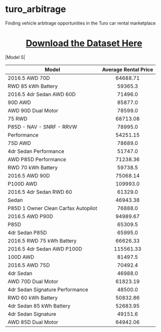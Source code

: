 # turo_arbitrage
Finding vehicle arbitrage opportunities in the Turo car rental marketplace
<center><h1><a href="https://www.kaggle.com/theriley106/turo-rental-car-pricing-info">Download the Dataset Here</a></h1></center>

|Model S|

| Model   | Average Rental Price   |
| -------------------- |:-------------:|
|2016.5 AWD 70D | 64688.71|
|RWD 85 kWh Battery | 59365.3|
|2016.5 4dr Sedan AWD 60D | 71496.0|
|90D AWD | 85877.0|
|AWD 90D Dual Motor | 78599.0|
|75 RWD | 68713.08|
|P85D - NAV - SNRF - RRVW | 78995.0|
|Performance | 54251.15|
|75D AWD | 78689.0|
|4dr Sedan Performance | 51747.0|
|AWD P85D Performance | 71238.36|
|RWD 70 kWh Battery | 59738.5|
|2016.5 AWD 90D | 75068.14|
|P100D AWD | 109993.0|
|2016.5 4dr Sedan RWD 60 | 61329.0|
|Sedan | 46943.38|
|P85D 1 Owner Clean Carfax Autopilot | 76888.0|
|2016.5 AWD P90D | 94989.67|
|P85D | 65309.5|
|4dr Sedan P85D | 65995.0|
|2016.5 RWD 75 kWh Battery | 66626.33|
|2016.5 4dr Sedan AWD P100D | 115561.33|
|100D AWD | 81497.5|
|2016.5 AWD 75D | 70492.4|
|4dr Sedan | 46988.0|
|AWD 70D Dual Motor | 61823.19|
|4dr Sedan Signature Performance | 48500.0|
|RWD 60 kWh Battery | 50832.86|
|4dr Sedan 85 kWh Battery | 52683.95|
|4dr Sedan Signature | 49151.6|
|AWD 85D Dual Motor | 64942.06|
